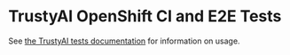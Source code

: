# TrustyAI OpenShift CI and E2E Tests

See [the TrustyAI tests documentation](https://github.com/trustyai-explainability/trustyai-explainability/blob/main/tests/README.md) for information on usage.